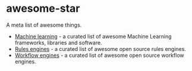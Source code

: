 # awesome-star
A meta list of awesome things.

- [Machine learning](/josephmisiti/awesome-machine-learning) - a curated list of awesome Machine Learning frameworks, libraries and software.
- [Rules engines](/crimeminister/awesome-rules-engines) - a curated list of awesome open source rules engines.
- [Workflow engines](/meirwah/awesome-workflow-engines) - a curated list of awesome open source workflow engines.
